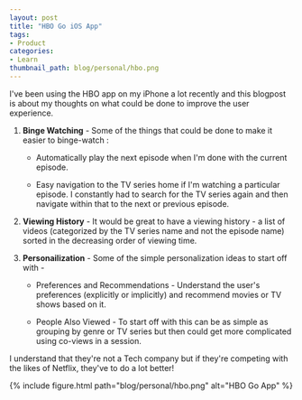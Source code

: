 ```yaml
---
layout: post
title: "HBO Go iOS App"
tags:
- Product
categories:
- Learn
thumbnail_path: blog/personal/hbo.png
---
```


I've been using the HBO app on my iPhone a lot recently and this blogpost is about my thoughts on what could be done to improve the user experience.

1. **Binge Watching** - Some of the things that could be done to make it easier to binge-watch :

	* Automatically play the next episode when I'm done with the current episode.

	* Easy navigation to the TV series home if I'm watching a particular episode. I constantly had to search for the TV series again and then navigate within that to the next or previous episode.

2. **Viewing History** - It would be great to have a viewing history - a list of videos (categorized by the TV series name and not the episode name) sorted in the decreasing order of viewing time.

3. **Personailization** -  Some of the simple personalization ideas to start off with - 

	* Preferences and Recommendations - Understand the user's preferences (explicitly or implicitly) and recommend movies or TV shows based on it.

	* People Also Viewed - To start off with this can be as simple as grouping by genre or TV series but then could get more complicated using co-views in a session.

I understand that they're not a Tech company but if they're competing with the likes of Netflix, they've to do a lot better!

{% include figure.html path="blog/personal/hbo.png" alt="HBO Go App" %}